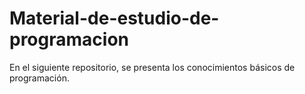 # Material-de-estudio-de-programacion
En el siguiente repositorio, se presenta los conocimientos básicos de programación.
